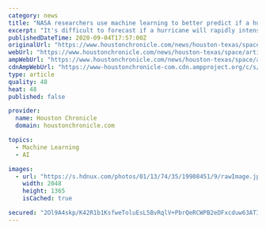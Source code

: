 ```yaml
---
category: news
title: "NASA researchers use machine learning to better predict if a hurricane will rapidly intensify"
excerpt: "It's difficult to forecast if a hurricane will rapidly intensify, but a team of researchers led by NASA's Jet Propulsion Laboratory is hoping machine learning can help."
publishedDateTime: 2020-09-04T17:57:00Z
originalUrl: "https://www.houstonchronicle.com/news/houston-texas/space/article/NASA-researchers-use-machine-learning-to-better-15543250.php"
webUrl: "https://www.houstonchronicle.com/news/houston-texas/space/article/NASA-researchers-use-machine-learning-to-better-15543250.php"
ampWebUrl: "https://www.houstonchronicle.com/news/houston-texas/space/amp/NASA-researchers-use-machine-learning-to-better-15543250.php"
cdnAmpWebUrl: "https://www-houstonchronicle-com.cdn.ampproject.org/c/s/www.houstonchronicle.com/news/houston-texas/space/amp/NASA-researchers-use-machine-learning-to-better-15543250.php"
type: article
quality: 48
heat: 48
published: false

provider:
  name: Houston Chronicle
  domain: houstonchronicle.com

topics:
  - Machine Learning
  - AI

images:
  - url: "https://s.hdnux.com/photos/01/13/74/35/19908451/9/rawImage.jpg"
    width: 2048
    height: 1365
    isCached: true

secured: "2Ol9A4skp/K42R1b1KsfweToluEsL5BvRqlV+PbrQeRCWPB2eDFxcduw63ATI/1ztEoL9IaMQEyk59GNcjOG8JxBGoNC4R8M1QERo2/fxCK9YHYPvNyZ9CNGFaJdvUqZPrsuKiU5zbmcXmkJcxlhg1rLquGn+wgDg2XpFzPy9nLQbR/L5bTX4b7TDzvbWGTd8WkVJFKDXTpZr+CyJqGeXgEBE/C1Zup6WEMDin5ufmvAK2Vc8VLrwTmEqz/ddENEgoLMLYkObuB7Sf2eLOd9znGh/7gulATipvAebS7pATg+v7+WdL5+z4nZg6Y5ByabL7FwGtYRJxO9JkspLd1o1r6fNY2pgrNyDWDP+bRQYt0=;2tSIGZf0Epz3c399CQpqvQ=="
---
```


